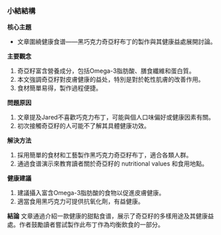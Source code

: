 ### 小結結構

**核心主題**
- 文章圍繞健康食谱——黑巧克力奇亞籽布丁的製作與其健康益處展開討論。

**主要觀念**
1. 奇亞籽富含營養成分，包括Omega-3脂肪酸、膳食纖維和蛋白質。
2. 本文強調奇亞籽對皮膚健康的益处，特別是對於乾性肌膚的改善作用。
3. 食材簡單易得，製作過程便捷。

**問題原因**
1. 文章提及Jared不喜歡巧克力布丁，可能與個人口味偏好或健康因素有關。
2. 初次接觸奇亞籽的人可能不了解其具體健康功效。

**解決方法**
1. 採用簡單的食材和工藝製作黑巧克力奇亞籽布丁，適合各類人群。
2. 通過食谱演示來教育讀者關於奇亞籽的 nutritional values 和食用地點。

**健康建議**
1. 建議攝入富含Omega-3脂肪酸的食物以促進皮膚健康。
2. 適當食用黑巧克力可提供抗氧化劑，有益健康。

**結論**
文章通過介紹一款健康的甜點食谱，展示了奇亞籽的多樣用途及其健康益處。作者鼓勵讀者嘗試製作此布丁作為均衡飲食的一部分。